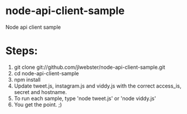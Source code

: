 node-api-client-sample
======================

Node api client sample

Steps:
======================
1. git clone git://github.com/jlwebster/node-api-client-sample.git
1. cd node-api-client-sample
1. npm install
1. Update tweet.js, instagram.js and viddy.js with the correct access_is, secret and hostname.
1. To run each sample, type 'node tweet.js' or 'node viddy.js'
1. You get the point. ;)

